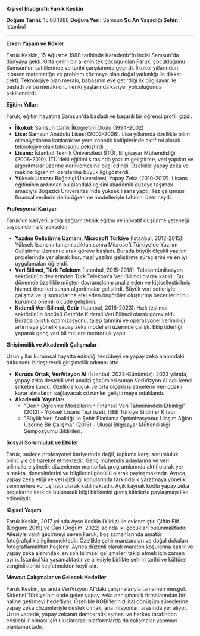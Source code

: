 **Kişisel Biyografi: Faruk Keskin**

**Doğum Tarihi:** 15.08.1988
**Doğum Yeri:** Samsun
**Şu An Yaşadığı Şehir:** İstanbul

---

**Erken Yaşam ve Kökler**

Faruk Keskin, 15 Ağustos 1988 tarihinde Karadeniz'in incisi Samsun'da dünyaya geldi. Orta gelirli bir ailenin tek çocuğu olan Faruk, çocukluğunu Samsun'un sahillerinde ve tarihi çarşılarında geçirdi. İlkokul yıllarından itibaren matematiğe ve problem çözmeye olan doğal yatkınlığı ile dikkat çekti. Teknolojiye olan merakı, babasının eve getirdiği ilk bilgisayar ile başladı ve bu merakı onu ileriki yaşlarında kariyer yolculuğunda şekillendirdi.

**Eğitim Yılları**

Faruk, eğitim hayatına Samsun'da başladı ve başarılı bir öğrenci profili çizdi:
*   **İlkokul:** Samsun Canik İlköğretim Okulu (1994-2002)
*   **Lise:** Samsun Anadolu Lisesi (2002-2006). Lise yıllarında özellikle bilim olimpiyatlarına katılarak ve yerel robotik kulüplerinde aktif rol alarak teknolojiye olan tutkusunu pekiştirdi.
*   **Lisans:** İstanbul Teknik Üniversitesi (İTÜ), Bilgisayar Mühendisliği (2006-2010). İTÜ'deki eğitimi sırasında yazılım geliştirme, veri yapıları ve algoritmalar üzerine derinlemesine bilgi edindi. Özellikle yapay zeka ve makine öğrenimi derslerine büyük ilgi gösterdi.
*   **Yüksek Lisans:** Boğaziçi Üniversitesi, Yapay Zeka (2010-2012). Lisans eğitiminin ardından bu alandaki ilgisini akademik düzeye taşımak amacıyla Boğaziçi Üniversitesi'nde yüksek lisans yaptı. Tez çalışması finansal verilerin derin öğrenme modelleriyle tahmini üzerineydi.

**Profesyonel Kariyer**

Faruk'un kariyeri, aldığı sağlam teknik eğitim ve inovatif düşünme yeteneği sayesinde hızla yükseldi:
*   **Yazılım Geliştirme Uzmanı, Microsoft Türkiye** (İstanbul, 2012-2015): Yüksek lisansını tamamladıktan sonra Microsoft Türkiye'de Yazılım Geliştirme Uzmanı olarak göreve başladı. Burada büyük ölçekli yazılım projelerinde yer alarak kurumsal yazılım geliştirme süreçlerini ve en iyi uygulamaları öğrendi.
*   **Veri Bilimci, Türk Telekom** (İstanbul, 2015-2018): Telekomünikasyon sektörünün devlerinden Türk Telekom'a Veri Bilimci olarak katıldı. Bu dönemde özellikle müşteri davranışlarını analiz eden ve kişiselleştirilmiş hizmet önerileri sunan algoritmalar geliştirdi. Büyük veri setleriyle çalışma ve iş sonuçlarına etki eden öngörüler oluşturma becerilerini bu kurumda önemli ölçüde geliştirdi.
*   **Kıdemli Veri Bilimci, Getir** (İstanbul, 2018-2023): Hızlı teslimat sektörünün öncüsü Getir'de Kıdemli Veri Bilimci olarak görev aldı. Burada lojistik optimizasyonu, talep tahmini ve operasyonel verimliliği artırmaya yönelik yapay zeka modelleri üzerinde çalıştı. Ekip liderliği yaparak genç veri bilimcilere mentorluk yaptı.

**Girişimcilik ve Akademik Çalışmalar**

Uzun yıllar kurumsal hayatta edindiği tecrübeyi ve yapay zeka alanındaki tutkusunu birleştirerek girişimcilik adımını attı:
*   **Kurucu Ortak, VeriVizyon AI** (İstanbul, 2023-Günümüz): 2023 yılında, yapay zeka destekli veri analizi çözümleri sunan VeriVizyon AI adlı kendi şirketini kurdu. Özellikle küçük ve orta ölçekli işletmelerin veri odaklı karar almalarını sağlayacak çözümler geliştirmeye odaklandı.
*   **Akademik Yayınlar:**
    *   "Derin Öğrenme Modellerinin Finansal Veri Tahminindeki Etkinliği" (2012) - Yüksek Lisans Tezi özeti, IEEE Türkiye Bildiriler Kitabı.
    *   "Büyük Veri Analitiği ile Şehir Planlama Optimizasyonu: Ulaşım Ağları Üzerine Bir Çalışma" (2016) - Ulusal Bilgisayar Mühendisliği Sempozyumu Bildirileri.

**Sosyal Sorumluluk ve Etkiler**

Faruk, sadece profesyonel kariyerinde değil, topluma karşı sorumluluk bilinciyle de hareket etmektedir. Genç mühendis adaylarına ve veri bilimcilere yönelik düzenlenen mentorluk programlarında aktif olarak yer almakta, deneyimlerini ve bilgilerini gönüllü olarak paylaşmaktadır. Ayrıca, yapay zeka etiği ve veri gizliliği konularında farkındalık yaratmaya yönelik seminerlere konuşmacı olarak katılmaktadır. Açık kaynak kodlu yapay zeka projelerine katkıda bulunarak bilgi birikimini geniş kitlelerle paylaşmayı ilke edinmiştir.

**Kişisel Yaşam**

Faruk Keskin, 2017 yılında Ayşe Keskin (Yıldız) ile evlenmiştir. Çiftin Elif (Doğum: 2019) ve Can (Doğum: 2022) adında iki çocukları bulunmaktadır. Ailesiyle vakit geçirmeyi seven Faruk, boş zamanlarında amatör fotoğrafçılıkla ilgilenmektedir. Özellikle şehir manzaraları ve doğal dokuları fotoğraflamaktan hoşlanır. Ayrıca düzenli olarak maraton koşularına katılır ve yapay zeka alanındaki en son bilimsel gelişmeleri takip etmek için zaman ayırır. İstanbul'da yaşamaktadır ve ailesiyle birlikte şehrin tarihi ve kültürel zenginliklerini keşfetmekten keyif alır.

**Mevcut Çalışmalar ve Gelecek Hedefler**

Faruk Keskin, şu anda VeriVizyon AI'daki çalışmalarıyla tamamen meşgul. Şirketini Türkiye'nin önde gelen yapay zeka danışmanlık firmalarından biri haline getirmeyi hedefliyor. Özellikle KOBİ'lerin dijital dönüşüm süreçlerine yapay zeka çözümleriyle destek olmak, ana misyonları arasında yer alıyor. Uzun vadede, yapay zekanın demokratikleşmesi ve herkes tarafından erişilebilir olması için uluslararası platformlarda da çalışmalar yapmayı planlamaktadır.